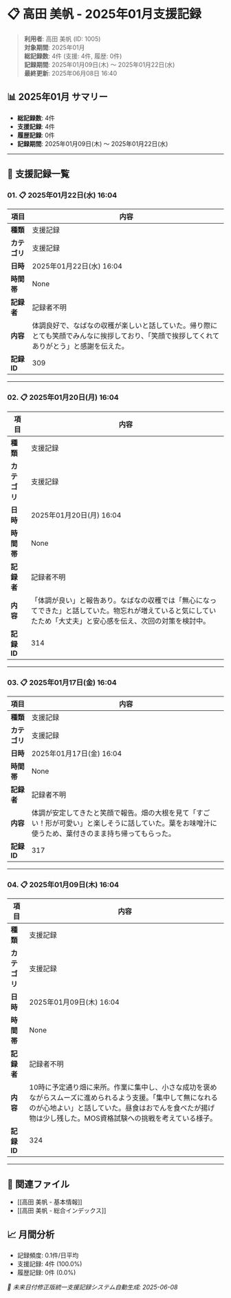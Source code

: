 # 📋 高田 美帆 - 2025年01月支援記録

> **利用者**: 高田 美帆 (ID: 1005)  
> **対象期間**: 2025年01月  
> **総記録数**: 4件 (支援: 4件, 履歴: 0件)  
> **記録期間**: 2025年01月09日(木) ～ 2025年01月22日(水)  
> **最終更新**: 2025年06月08日 16:40

## 📊 2025年01月 サマリー
- **総記録数**: 4件
- **支援記録**: 4件
- **履歴記録**: 0件
- **記録期間**: 2025年01月09日(木) ～ 2025年01月22日(水)

---

## 📝 支援記録一覧

### 01. 📋 2025年01月22日(水) 16:04

| 項目 | 内容 |
|------|------|
| **種類** | 支援記録 |
| **カテゴリ** | 支援記録 |
| **日時** | 2025年01月22日(水) 16:04 |
| **時間帯** | None |
| **記録者** | 記録者不明 |
| **内容** | 体調良好で、なばなの収穫が楽しいと話していた。帰り際にとても笑顔でみんなに挨拶しており、「笑顔で挨拶してくれてありがとう」と感謝を伝えた。 |
| **記録ID** | 309 |

---

### 02. 📋 2025年01月20日(月) 16:04

| 項目 | 内容 |
|------|------|
| **種類** | 支援記録 |
| **カテゴリ** | 支援記録 |
| **日時** | 2025年01月20日(月) 16:04 |
| **時間帯** | None |
| **記録者** | 記録者不明 |
| **内容** | 「体調が良い」と報告あり。なばなの収穫では「無心になってできた」と話していた。物忘れが増えていると気にしていたため「大丈夫」と安心感を伝え、次回の対策を検討中。 |
| **記録ID** | 314 |

---

### 03. 📋 2025年01月17日(金) 16:04

| 項目 | 内容 |
|------|------|
| **種類** | 支援記録 |
| **カテゴリ** | 支援記録 |
| **日時** | 2025年01月17日(金) 16:04 |
| **時間帯** | None |
| **記録者** | 記録者不明 |
| **内容** | 体調が安定してきたと笑顔で報告。畑の大根を見て「すごい！形が可愛い」と楽しそうに話していた。葉をお味噌汁に使うため、葉付きのまま持ち帰ってもらった。 |
| **記録ID** | 317 |

---

### 04. 📋 2025年01月09日(木) 16:04

| 項目 | 内容 |
|------|------|
| **種類** | 支援記録 |
| **カテゴリ** | 支援記録 |
| **日時** | 2025年01月09日(木) 16:04 |
| **時間帯** | None |
| **記録者** | 記録者不明 |
| **内容** | 10時に予定通り畑に来所。作業に集中し、小さな成功を褒めながらスムーズに進められるよう支援。「集中して無になれるのが心地よい」と話していた。昼食はおでんを食べたが揚げ物は少し残した。MOS資格試験への挑戦を考えている様子。 |
| **記録ID** | 324 |

---

## 🔗 関連ファイル
- [[高田 美帆 - 基本情報]]
- [[高田 美帆 - 総合インデックス]]

## 📈 月間分析
- 記録頻度: 0.1件/日平均
- 支援記録: 4件 (100.0%)
- 履歴記録: 0件 (0.0%)

*🔄 未来日付修正版統一支援記録システム自動生成: 2025-06-08*